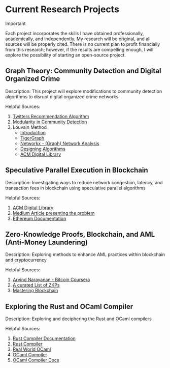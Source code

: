 # Current Research Projects

> [!IMPORTANT]
> Each project incorporates the skills I have obtained professionally, academically, and independently.  My research will be original, and all sources will be properly cited.
> There is no current plan to profit financially from this research; however, if the results are compelling enough, I will explore the possibility of starting an open-source
> project.


## Graph Theory: Community Detection and Digital Organized Crime

Description: This project will explore modifications to community detection algorithms to disrupt digital organized crime networks.

Helpful Sources:
1. [Twitters Recommendation Algorithm](https://github.com/twitter/the-algorithm)
2. [Modularity in Community Detection](https://www.pnas.org/doi/10.1073/pnas.0601602103)
3. Louvain Method
    - [Introduction](https://neo4j.com/docs/graph-data-science/current/algorithms/louvain/#:~:text=The%20Louvain%20method%20is%20an,assignment%20of%20nodes%20to%20communities)
    - [TigerGraph](https://docs.tigergraph.com/graph-ml/current/community-algorithms/louvain)
    - [Networkx - (Graph) Network Analysis](https://networkx.org/documentation/stable/)
    - [Designing Algorithms](https://www.amazon.com/Algorithm-Design-Manual-Steven-Skiena/dp/1849967202)
    - [ACM Digital Library](https://dl.acm.org/)

## Speculative Parallel Execution in Blockchain

Description: Investigating ways to reduce network congestion, latency, and transaction fees in blockchain using speculative parallel algorithms

Helpful Sources:
1. [ACM Digital Library](https://dl.acm.org/)
2. [Medium Article presenting the problem](https://medium.com/movementlabsxyz/parallelization-a-fresh-perspective-on-blockchain-transactions-4d6c265ec57f)
3. [Ethereum Documentation](https://ethereum.org/en/developers/docs/)

## Zero-Knowledge Proofs, Blockchain, and AML (Anti-Money Laundering)

Description: Exploring methods to enhance AML practices within blockchain and cryptocurrency

Helpful Sources:
1. [Arvind Narayanan - Bitcoin Coursera](https://www.coursera.org/learn/cryptocurrency/)
2. [A curated List of ZKPs](https://github.com/matter-labs/awesome-zero-knowledge-proofs)
3. [Mastering Blockchain](https://www.amazon.com/Mastering-Blockchain-technical-blockchain-cryptography/dp/1803241063/ref=pd_lpo_sccl_1/145-1912945-8128257?pd_rd_w=e0poR&content-id=amzn1.sym.1ad2066f-97d2-4731-9356-36b3edf1ae04&pf_rd_p=1ad2066f-97d2-4731-9356-36b3edf1ae04&pf_rd_r=QDV7B2HXHX6WCB2M5D8J&pd_rd_wg=rK0Js&pd_rd_r=72fb0b52-4775-4a29-91bc-52189242fb64&pd_rd_i=1803241063&psc=1)

## Exploring the Rust and OCaml Compiler
Description: Exploring and deciphering the Rust and OCaml compilers

Helpful Sources:
1. [Rust Compiler Documentation](https://rustc-dev-guide.rust-lang.org/overview.html)
2. [Rust Compiler](https://github.com/rust-lang/rust)
3. [Real World OCaml](https://dev.realworldocaml.org/toc.html)
4. [OCaml Compiler](https://github.com/ocaml/ocaml)
5. [OCaml Compiler Docs](https://github.com/ocaml/ocaml/blob/trunk/HACKING.adoc)
